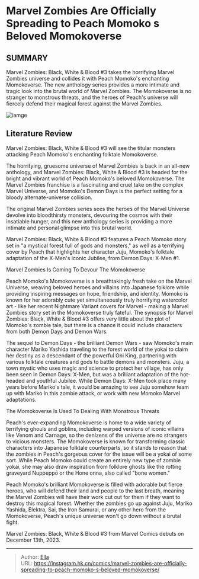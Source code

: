 # Marvel Zombies Are Officially Spreading to Peach Momoko s Beloved Momokoverse


## SUMMARY 



  Marvel Zombies: Black, White &amp; Blood #3 takes the horrifying Marvel Zombies universe and collides it with Peach Momoko&#39;s enchanting Momokoverse.   The new anthology series provides a more intimate and tragic look into the brutal world of Marvel Zombies.   The Momokoverse is no stranger to monstrous threats, and the heroes of Peach&#39;s universe will fiercely defend their magical forest against the Marvel Zombies.  

![iamge](https://static1.srcdn.com/wordpress/wp-content/uploads/2023/12/demon-days-peach-momoko-marvel-zombies.jpg)

## Literature Review

Marvel Zombies: Black, White &amp; Blood #3 will see the titular monsters attacking Peach Momoko&#39;s enchanting folktale Momokoverse.




The horrifying, gruesome universe of Marvel Zombies is back in an all-new anthology, and Marvel Zombies: Black, White &amp; Blood #3 is headed for the bright and vibrant world of Peach Momoko&#39;s beloved Momokoverse. The Marvel Zombies franchise is a fascinating and cruel take on the complex Marvel Universe, and Momoko&#39;s Demon Days is the perfect setting for a bloody alternate-universe collision.




The original Marvel Zombies series sees the heroes of the Marvel Universe devolve into bloodthirsty monsters, devouring the cosmos with their insatiable hunger, and this new anthology series is providing a more intimate and personal glimpse into this brutal world.



          

Marvel Zombies: Black, White &amp; Blood #3 features a Peach Momoko story set in &#34;a mystical forest full of gods and monsters,&#34; as well as a terrifying cover by Peach that highlights her character Juju, Momoko&#39;s folktale adaptation of the X-Men&#39;s iconic Jubilee, from Demon Days: X-Men #1.


 Marvel Zombies Is Coming To Devour The Momokoverse 
          




Peach Momoko&#39;s Momokoverse is a breathtakingly fresh take on the Marvel Universe, weaving beloved heroes and villains into Japanese folklore while providing inspiring messages on hope, friendship, and identity. Momoko is known for her adorably cute yet simultaneously truly horrifying watercolor art - like her recent Nightmare Variant covers for Marvel - making a Marvel Zombies story set in the Momokoverse truly fateful. The synopsis for Marvel Zombies: Black, White &amp; Blood #3 offers very little about the plot of Momoko&#39;s zombie tale, but there is a chance it could include characters from both Demon Days and Demon Wars.

The sequel to Demon Days - the brilliant Demon Wars - saw Momoko&#39;s main character Mariko Yashida traveling to the forest world of the yokai to claim her destiny as a descendant of the powerful Oni King, partnering with various folktale creatures and gods to battle demons and monsters. Juju, a town mystic who uses magic and science to protect her village, has only been seen in Demon Days: X-Men, but was a brilliant adaptation of the hot-headed and youthful Jubilee. While Demon Days: X-Men took place many years before Mariko&#39;s tale, it would be amazing to see Juju somehow team up with Mariko in this zombie attack, or work with new Momoko Marvel adaptations.






 The Momokoverse Is Used To Dealing With Monstrous Threats 
          

Peach&#39;s ever-expanding Momokoverse is home to a wide variety of terrifying ghouls and goblins, including warped versions of iconic villains like Venom and Carnage, so the denizens of the universe are no strangers to vicious monsters. The Momokoverse is known for transforming classic characters into Japanese folktale counterparts, so it stands to reason that the zombies in Peach&#39;s gorgeous cover for the issue will be a yokai of some sort. While Peach Momoko could create an entirely new type of zombie yokai, she may also draw inspiration from folklore ghosts like the rotting graveyard Nuppeppō or the Hone onna, also called &#34;bone women.&#34;

Peach Momoko&#39;s brilliant Momokoverse is filled with adorable but fierce heroes, who will defend their land and people to the last breath, meaning the Marvel Zombies will have their work cut out for them if they want to destroy this magical forest. Whether the zombies go up against Juju, Mariko Yashida, Elektra, Sai, the Iron Samurai, or any other hero from the Momokoverse, Peach&#39;s unique universe won&#39;t go down without a brutal fight.




Marvel Zombies: Black, White &amp; Blood #3 from Marvel Comics debuts on December 13th, 2023.



---

> Author: [Ella](https://instagram.hk.cn/)  
> URL: https://instagram.hk.cn/comics/marvel-zombies-are-officially-spreading-to-peach-momoko-s-beloved-momokoverse/  

